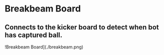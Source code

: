 # Breakbeam Board

## Connects to the kicker board to detect when bot has captured ball.
!Breakbeam Board](./breakbeam.png)
